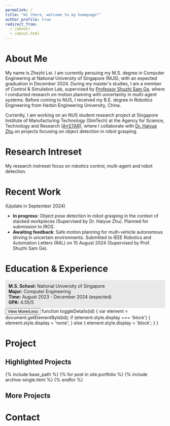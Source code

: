 ```yaml
---
permalink: /
title: "Hi there, welcome to my homepage!"
author_profile: true
redirect_from: 
  - /about/
  - /about.html
---
```

# <a id="Home"></a> About Me
My name is Zhezhi Lei. I am currently persuing my M.S. degree in Computer Engineering at National University of Singapore (NUS), with an expected graduation in December 2024. During my master's studies, I am a member of Control & Simulation Lab, supervised by [Professor Shuzhi Sam Ge](https://cde.nus.edu.sg/ece/staff/ge-shuzhi-sam/), where I conducted research on motion planning with uncertainty in multi-agent systems. Before coming to NUS, I received my B.E. degree in Robotics Engineering from Harbin Engineering University, China.

Currently, I am working on an NUS student research project at Singapore Institute of Manufacturing Technology (SimTech) at the Agency for Science, Technology and Research ([A*STAR](https://www.a-star.edu.sg/)), where I collaborate with [Dr. Haiyue Zhu](https://scholar.google.com/citations?hl=en&user=uO_R9wQAAAAJ) on projects focusing on object detection in robot grasping.

# Research Intreset
My research instreset focus on robotics control, multi-agent and robot detection. 

# Recent Work 
(Update in September 2024)
- **In progress**: Object pose detection in robot grasping in the context of stacked workpieces (Supervised by Dr. Haiyue Zhu). Planned for submission to IROS.
- **Awaiting feedback**: Safe motion planning for multi-vehicle autonomous driving in uncertain environments. Submitted to IEEE Robotics and Automation Letters (RAL) on 15 August 2024 (Supervised by Prof. Shuzhi Sam Ge).

# <a id="Experience"></a> Education & Experience
<head>
<meta charset="UTF-8">
<style>
.details {
    display: none;
    overflow: hidden;
    background-color: #f1f1f1;
    padding: 10px;
    margin-top: 5px;
}
.summary {
    background-color: #e9e9e9;
    padding: 10px;
    margin-top: 5px;
}
</style>
</head>
<body>

<div class="summary">
    <strong>M.S. School:</strong> National University of Singapore<br>
    <strong>Major:</strong> Computer Engineering<br>
    <strong>Time:</strong> August 2023 - December 2024 (expected)<br>
    <strong>GPA:</strong> 4.55/5
</div>
<button onclick="toggleDetails('educationDetails')">View More/Less</button>
<div id="educationDetails" class="details">
    <strong>Detailed Experience:</strong>
    <ul>
        <li>Participated in advanced robotics research projects focusing on AI applications.</li>
        <li>Developed software for autonomous drones as part of a capstone project.</li>
        <li>Contributed to open-source projects relevant to real-time data processing.</li>
    </ul>
</div>

<script>
function toggleDetails(id) {
    var element = document.getElementById(id);
    if (element.style.display === 'block') {
        element.style.display = 'none';
    } else {
        element.style.display = 'block';
    }
}
</script>

</body>
function toggleDetails(id) {
    var element = document.getElementById(id);
    if (element.style.display === 'block') {
        element.style.display = 'none';
    } else {
        element.style.display = 'block';
    }
}
</script>

</body>

# <a id="Project"></a> Project
## Highlighted Projects
{% include base_path %}
{% for post in site.portfolio %}
  {% include archive-single.html %}
{% endfor %}
## More Projects

# <a id="Contact"></a> Contact


